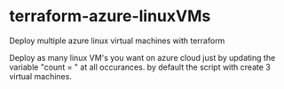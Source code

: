 # terraform-azure-linuxVMs
Deploy multiple azure linux virtual machines with terraform

Deploy as many linux VM's you want on azure cloud just by updating the variable "count = " at all occurances. by default the script with create 3 virtual machines.

